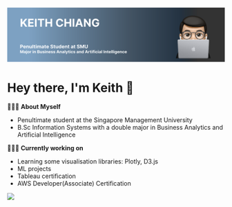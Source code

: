<img src="./banner.svg"><br>

# Hey there, I'm Keith 👋

🙇🏻‍♂️  **About Myself**
- Penultimate student at the Singapore Management University
- B.Sc Information Systems with a double major in Business Analytics and Artificial Intelligence


🧑🏻‍💻  **Currently working on**
 - Learning some visualisation libraries: Plotly, D3.js
 - ML projects
 - Tableau certification
 - AWS Developer(Associate) Certification
 
 

<a href="https://www.linkedin.com/in/keith-chiang-gw/" target="blank">
<img src="https://img.shields.io/badge/LinkedIn-0077B5?style=for-the-badge&logo=linkedin&logoColor=white"/>
</a>